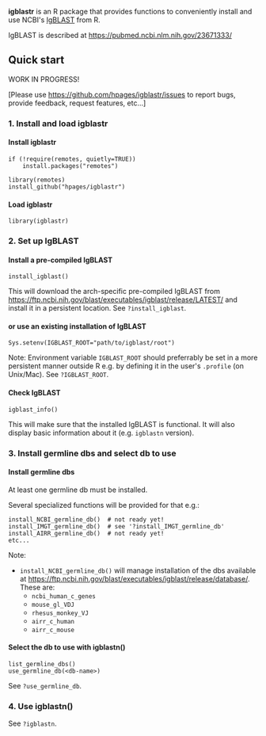 **igblastr** is an R package that provides functions to conveniently install
and use NCBI's [IgBLAST](https://www.ncbi.nlm.nih.gov/igblast/) from R.

IgBLAST is described at https://pubmed.ncbi.nlm.nih.gov/23671333/


## Quick start


WORK IN PROGRESS!

[Please use https://github.com/hpages/igblastr/issues to report bugs, provide
feedback, request features, etc...]


### 1. Install and load igblastr

#### Install igblastr

    if (!require(remotes, quietly=TRUE))
        install.packages("remotes")

    library(remotes)
    install_github("hpages/igblastr")

#### Load igblastr

    library(igblastr)


### 2. Set up IgBLAST

#### Install a pre-compiled IgBLAST

    install_igblast()

This will download the arch-specific pre-compiled IgBLAST from
https://ftp.ncbi.nih.gov/blast/executables/igblast/release/LATEST/
and install it in a persistent location. See `?install_igblast`.

#### or use an existing installation of IgBLAST

    Sys.setenv(IGBLAST_ROOT="path/to/igblast/root")

Note: Environment variable `IGBLAST_ROOT` should preferrably be set
in a more persistent manner outside R e.g. by defining it in the
user's `.profile` (on Unix/Mac). See `?IGBLAST_ROOT`.

#### Check IgBLAST

    igblast_info()

This will make sure that the installed IgBLAST is functional. It will
also display basic information about it (e.g. `igblastn` version).


### 3. Install germline dbs and select db to use

#### Install germline dbs

At least one germline db must be installed.

Several specialized functions will be provided for that e.g.:

    install_NCBI_germline_db()  # not ready yet!
    install_IMGT_germline_db()  # see '?install_IMGT_germline_db'
    install_AIRR_germline_db()  # not ready yet!
    etc...

Note:

- `install_NCBI_germline_db()` will manage installation of the dbs available
  at https://ftp.ncbi.nih.gov/blast/executables/igblast/release/database/.
  These are:
  - `ncbi_human_c_genes`
  - `mouse_gl_VDJ`
  - `rhesus_monkey_VJ`
  - `airr_c_human`
  - `airr_c_mouse`

#### Select the db to use with igblastn()

    list_germline_dbs()
    use_germline_db(<db-name>)

See `?use_germline_db`.


### 4. Use igblastn()

See `?igblastn`.

